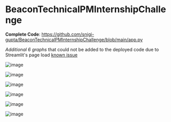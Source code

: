 # BeaconTechnicalPMInternshipChallenge

**Complete Code**: https://github.com/snigi-gupta/BeaconTechnicalPMInternshipChallenge/blob/main/app.py

*Additional 6 graphs* that could not be added to the deployed code due to Streamlit's page load [known issue](https://discuss.streamlit.io/t/0428-the-service-has-encountered-an-error-while-checking-the-health-of-the-streamlit-app-get-http-localhost-8501-script-health-check-eof/57239)

![image](https://github.com/snigi-gupta/BeaconTechnicalPMInternshipChallenge/assets/56351901/e8da619a-b547-46f5-8199-8e53bd61efdf)

![image](https://github.com/snigi-gupta/BeaconTechnicalPMInternshipChallenge/assets/56351901/1db95af9-cde7-464d-8b3f-120a16f77c71)

![image](https://github.com/snigi-gupta/BeaconTechnicalPMInternshipChallenge/assets/56351901/c88e954e-7d93-4646-9cf4-c283826a299f)

![image](https://github.com/snigi-gupta/BeaconTechnicalPMInternshipChallenge/assets/56351901/089e3673-d3dd-443c-a1fe-3cd31b68c8d3)

![image](https://github.com/snigi-gupta/BeaconTechnicalPMInternshipChallenge/assets/56351901/b7d74ba2-f3b0-4d66-9f88-085087b5166f)

![image](https://github.com/snigi-gupta/BeaconTechnicalPMInternshipChallenge/assets/56351901/9bcad814-19b1-48eb-8fbf-6a91c02aca0b)

